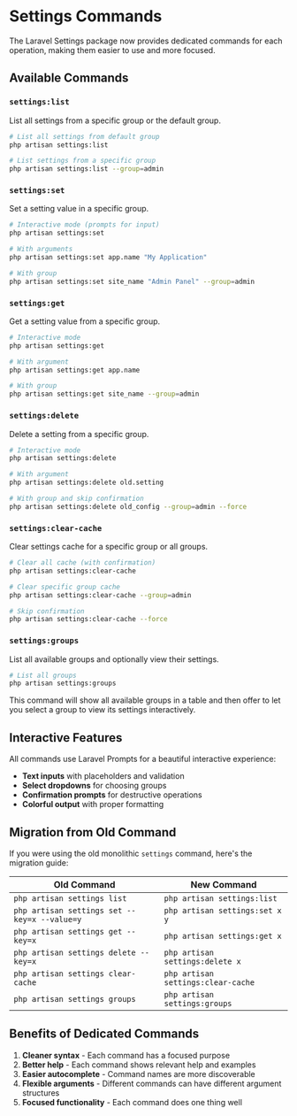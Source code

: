 # Settings Commands

The Laravel Settings package now provides dedicated commands for each operation, making them easier to use and more focused.

## Available Commands

### `settings:list`
List all settings from a specific group or the default group.

```bash
# List all settings from default group
php artisan settings:list

# List settings from a specific group
php artisan settings:list --group=admin
```

### `settings:set`
Set a setting value in a specific group.

```bash
# Interactive mode (prompts for input)
php artisan settings:set

# With arguments
php artisan settings:set app.name "My Application"

# With group
php artisan settings:set site_name "Admin Panel" --group=admin
```

### `settings:get`
Get a setting value from a specific group.

```bash
# Interactive mode
php artisan settings:get

# With argument
php artisan settings:get app.name

# With group
php artisan settings:get site_name --group=admin
```

### `settings:delete`
Delete a setting from a specific group.

```bash
# Interactive mode
php artisan settings:delete

# With argument
php artisan settings:delete old.setting

# With group and skip confirmation
php artisan settings:delete old_config --group=admin --force
```

### `settings:clear-cache`
Clear settings cache for a specific group or all groups.

```bash
# Clear all cache (with confirmation)
php artisan settings:clear-cache

# Clear specific group cache
php artisan settings:clear-cache --group=admin

# Skip confirmation
php artisan settings:clear-cache --force
```

### `settings:groups`
List all available groups and optionally view their settings.

```bash
# List all groups
php artisan settings:groups
```

This command will show all available groups in a table and then offer to let you select a group to view its settings interactively.

## Interactive Features

All commands use Laravel Prompts for a beautiful interactive experience:

- **Text inputs** with placeholders and validation
- **Select dropdowns** for choosing groups
- **Confirmation prompts** for destructive operations
- **Colorful output** with proper formatting

## Migration from Old Command

If you were using the old monolithic `settings` command, here's the migration guide:

| Old Command | New Command |
|-------------|-------------|
| `php artisan settings list` | `php artisan settings:list` |
| `php artisan settings set --key=x --value=y` | `php artisan settings:set x y` |
| `php artisan settings get --key=x` | `php artisan settings:get x` |
| `php artisan settings delete --key=x` | `php artisan settings:delete x` |
| `php artisan settings clear-cache` | `php artisan settings:clear-cache` |
| `php artisan settings groups` | `php artisan settings:groups` |

## Benefits of Dedicated Commands

1. **Cleaner syntax** - Each command has a focused purpose
2. **Better help** - Each command shows relevant help and examples
3. **Easier autocomplete** - Command names are more discoverable
4. **Flexible arguments** - Different commands can have different argument structures
5. **Focused functionality** - Each command does one thing well
